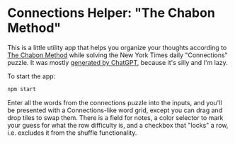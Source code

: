 # Connections Helper: "The Chabon Method"

This is a little utility app that helps you organize your thoughts according to [The Chabon Method](https://www.threads.net/@michael.chabon/post/C38Uqhov511) while solving the New York Times daily "Connections" puzzle.
It was mostly [generated by ChatGPT](https://chat.openai.com/share/10a063a3-ac3e-4379-a55a-79e06c22e560), because it's silly and I'm lazy.

To start the app:

```bash
npm start
```

Enter all the words from the connections puzzle into the inputs, and you'll be presented with a Connections-like word grid, except you can drag and drop tiles to swap them.
There is a field for notes, a color selector to mark your guess for what the row difficulty is, and a checkbox that "locks" a row, i.e. excludes it from the shuffle functionality.
